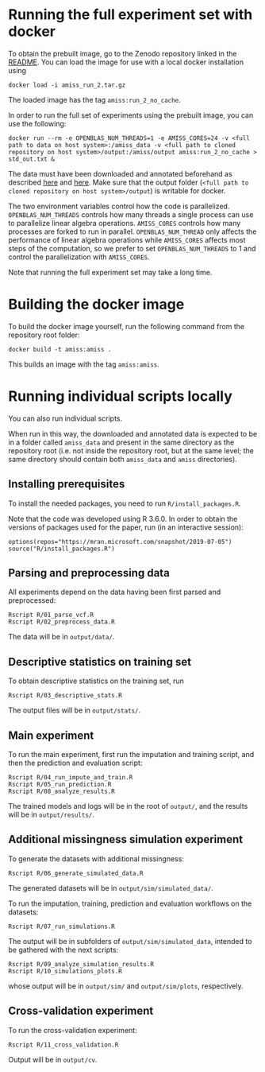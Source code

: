 # Running the full experiment set with docker

To obtain the prebuilt image, go to the Zenodo repository linked in the [README](../../README.md). You can load the image for use with a local docker installation using

```
docker load -i amiss_run_2.tar.gz
```

The loaded image has the tag `amiss:run_2_no_cache`.

In order to run the full set of experiments using the prebuilt image, you can use the following:

```
docker run --rm -e OPENBLAS_NUM_THREADS=1 -e AMISS_CORES=24 -v <full path to data on host system>:/amiss_data -v <full path to cloned repository on host system>/output:/amiss/output amiss:run_2_no_cache > std_out.txt &
```

The data must have been downloaded and annotated beforehand as described [here](annotation.md) and [here](cadd_data_download.md).
Make sure that the output folder (`<full path to cloned repository on host system>/output`) is writable for docker.

The two environment variables control how the code is parallelized. `OPENBLAS_NUM_THREADS` controls how many threads a single process can use to parallelize linear algebra operations. `AMISS_CORES` controls how many processes are forked to run in parallel. `OPENBLAS_NUM_THREAD` only affects the performance of linear algebra operations while `AMISS_CORES` affects most steps of the computation, so we prefer to set `OPENBLAS_NUM_THREADS` to 1 and control the parallelization with `AMISS_CORES`.

Note that running the full experiment set may take a long time. 

# Building the docker image

To build the docker image yourself, run the following command from the repository root folder:

```
docker build -t amiss:amiss .
```

This builds an image with the tag `amiss:amiss`.

# Running individual scripts locally

You can also run individual scripts. 

When run in this way, the downloaded and annotated data is expected to be in a folder called `amiss_data` and present in the same directory as the repository root (i.e. not inside the repository root, but at the same level; the same directory should contain both `amiss_data` and `amiss` directories).

## Installing prerequisites


To install the needed packages, you need to run `R/install_packages.R`. 

Note that the code was developed using R 3.6.0. In order to obtain the versions of packages used for the paper, run (in an interactive session):

```
options(repos="https://mran.microsoft.com/snapshot/2019-07-05")
source("R/install_packages.R")
```

## Parsing and preprocessing data

All experiments depend on the data having been first parsed and preprocessed:

```
Rscript R/01_parse_vcf.R
Rscript R/02_preprocess_data.R
```

The data will be in `output/data/`.

## Descriptive statistics on training set

To obtain descriptive statistics on the training set, run
```
Rscript R/03_descriptive_stats.R
```

The output files will be in `output/stats/`.

## Main experiment

To run the main experiment, first run the imputation and training script, and then the prediction and evaluation script:

```
Rscript R/04_run_impute_and_train.R
Rscript R/05_run_prediction.R
Rscript R/08_analyze_results.R
```

The trained models and logs will be in the root of `output/`, and the results will be in `output/results/`.

## Additional missingness simulation experiment

To generate the datasets with additional missingness:

```
Rscript R/06_generate_simulated_data.R
```

The generated datasets will be in `output/sim/simulated_data/`.

To run the imputation, training, prediction and evaluation workflows on the datasets:

```
Rscript R/07_run_simulations.R
```

The output will be in subfolders of `output/sim/simulated_data`, intended to be gathered with the next scripts:

```
Rscript R/09_analyze_simulation_results.R
Rscript R/10_simulations_plots.R
```

whose output will be in `output/sim/` and `output/sim/plots`, respectively.

## Cross-validation experiment

To run the cross-validation experiment:

```
Rscript R/11_cross_validation.R
```

Output will be in `output/cv`.
